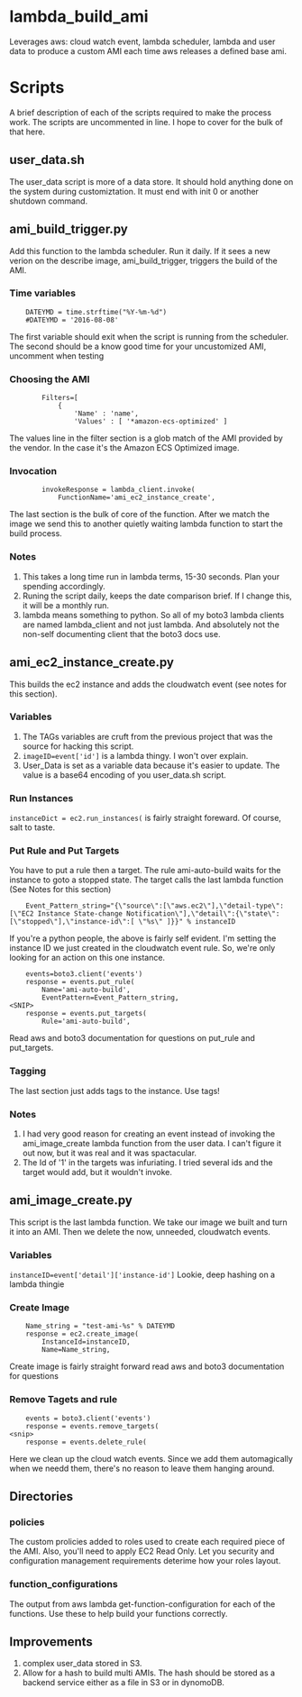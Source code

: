 # lambda_build_ami
Leverages aws: cloud watch event, lambda scheduler, lambda and user data to produce a custom AMI each time aws releases a defined base ami.

# Scripts
A brief description of each of the scripts required to make the process work. The scripts are uncommented in line. I hope to cover  for the bulk of that here.

## user_data.sh
The user_data script is more of a data store. It should hold anything done on the system during customiztation. It must end with init 0 or another shutdown command.

## ami_build_trigger.py
Add this function to the lambda scheduler. Run it daily. If it sees a new verion on the describe image, ami_build_trigger, triggers the build of the AMI.

### Time variables
```
    DATEYMD = time.strftime("%Y-%m-%d")
    #DATEYMD = '2016-08-08'
```
The first variable should exit when the script is running from the scheduler. The second should be a know good time for your uncustomized AMI, uncomment when testing

### Choosing the AMI
```
    	Filters=[
    		{ 
    			'Name' : 'name',
    			'Values' : [ '*amazon-ecs-optimized' ]
```
The values line in the filter section is a glob match of the AMI provided by the vendor. In the case it's the Amazon ECS Optimized image.

### Invocation
```
        invokeResponse = lambda_client.invoke(
            FunctionName='ami_ec2_instance_create',
```
The last section is the bulk of core of the function. After we match the image we send this to another quietly waiting lambda function to start the build process.

### Notes
1. This takes a long time run in lambda terms, 15-30 seconds. Plan your spending accordingly.
2. Runing the script daily, keeps the date comparison brief. If I change this, it will be a monthly run.
3. lambda means something to python. So all of my boto3 lambda clients are named lambda_client and not just lambda. And absolutely not the non-self documenting client that the boto3 docs use.

## ami_ec2_instance_create.py
This builds the ec2 instance and adds the cloudwatch event (see notes for this section).

### Variables
1. The TAGs variables are cruft from the previous project that was the source for hacking this script. 
1. `imageID=event['id']` is a lambda thingy. I won't over explain.
1. User_Data is set as a variable data because it's easier to update. The value is a base64 encoding of you user_data.sh script.

### Run Instances
`instanceDict = ec2.run_instances(` is fairly straight foreward. Of course, salt to taste.

### Put Rule and Put Targets
You have to put a rule then a target. The rule ami-auto-build waits for the instance to goto a stopped state. The target calls the last lambda function (See Notes for this section)

```    
    Event_Pattern_string="{\"source\":[\"aws.ec2\"],\"detail-type\":[\"EC2 Instance State-change Notification\"],\"detail\":{\"state\":[\"stopped\"],\"instance-id\":[ \"%s\" ]}}" % instanceID
```
If you're a python people, the above is fairly self evident. I'm setting the instance ID we just created in the cloudwatch event rule. So, we're only looking for an action on this one instance.
```
    events=boto3.client('events')
    response = events.put_rule(
        Name='ami-auto-build',
        EventPattern=Event_Pattern_string,
<SNIP>
    response = events.put_targets(
        Rule='ami-auto-build',
```
Read aws and boto3 documentation for questions on put_rule and put_targets.

### Tagging
The last section just adds tags to the instance. Use tags!

### Notes
1. I had very good reason for creating an event instead of invoking the ami_image_create lambda function from the user data. I can't figure it out now, but it was real and it was spactacular. 
2. The Id of '1' in the targets was infuriating. I tried several ids and the target would add, but it wouldn't invoke.

## ami_image_create.py
This script is the last lambda function. We take our image we built and turn it into an AMI. Then we delete the now, unneeded, cloudwatch events.
### Variables
`instanceID=event['detail']['instance-id']` Lookie, deep hashing on a lambda thingie

### Create Image
```
    Name_string = "test-ami-%s" % DATEYMD
    response = ec2.create_image(
        InstanceId=instanceID,
        Name=Name_string,
```
Create image is fairly straight forward read aws and boto3 documentation for questions

### Remove Tagets and rule
```
    events = boto3.client('events')
    response = events.remove_targets(
<snip>
    response = events.delete_rule(
```
Here we clean up the cloud watch events. Since we add them automagically when we needd them, there's no reason to leave them hanging around.

### 
## Directories
### policies
The custom prolicies added to roles used to create each required piece of the AMI. Also, you'll need to apply EC2 Read Only. Let you security and configuration management requirements deterime how your roles layout.
### function_configurations
The output from aws lambda get-function-configuration for each of the functions. Use these to help  build your functions correctly.

## Improvements
1. complex user_data stored in S3.
2. Allow  for a hash to build multi AMIs. The hash should be stored as a backend service either as a file in S3 or in dynomoDB.
